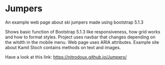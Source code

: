 # Jumpers
An example web page about ski jumpers made using bootstrap 5.1.3

Shows basic function of Bootstrap 5.1.3 like responsiveness, how grid works and how to format styles. Project uses navbar that changes depending on the witdth in the mobile menu. Web page uses ARIA attributes. Example site about Kamil Stoch contains methods on text and images.

Have a look at this link: https://nitrodoux.github.io/Jumpers/
